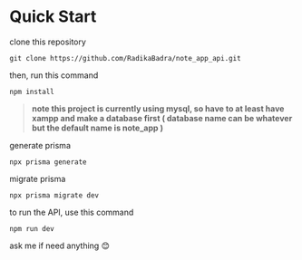 # Quick Start
clone this repository

    git clone https://github.com/RadikaBadra/note_app_api.git


then, run this command

	npm install

> **note this project is currently using mysql, so have to at least have xampp and make a database first ( database name can be whatever but the default name is note_app )**

generate prisma

    npx prisma generate

migrate prisma

    npx prisma migrate dev

to run the API, use this command

    npm run dev

ask me if need anything 😊
